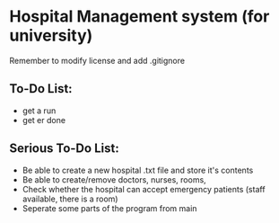 # Hospital Management system (for university)
Remember to modify license and add .gitignore
## To-Do List:
- get a run
- get er done
## Serious To-Do List:
- Be able to create a new hospital .txt file and store it's contents
- Be able to create/remove doctors, nurses, rooms, 
- Check whether the hospital can accept emergency patients (staff available, there is a room)
- Seperate some parts of the program from main 
